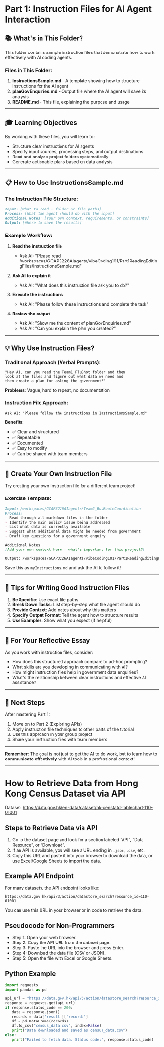 # Part 1: Instruction Files for AI Agent Interaction

## 📚 What's in This Folder?

This folder contains sample instruction files that demonstrate how to work effectively with AI coding agents.

### Files in This Folder:

1. **InstructionsSample.md** - A template showing how to structure instructions for the AI agent
2. **planGovEnquiries.md** - Output file where the AI agent will save its analysis
3. **README.md** - This file, explaining the purpose and usage

---

## 🎓 Learning Objectives

By working with these files, you will learn to:
- Structure clear instructions for AI agents
- Specify input sources, processing steps, and output destinations
- Read and analyze project folders systematically
- Generate actionable plans based on data analysis

---

## 📋 How to Use InstructionsSample.md

### The Instruction File Structure:

```markdown
Input: [What to read - folder or file paths]
Process: [What the agent should do with the input]
Additional Notes: [Your own context, requirements, or constraints]
Output: [Where to save the results]
```

### Example Workflow:

1. **Read the instruction file**
   - Ask AI: "Please read /workspaces/GCAP3226AIagents/vibeCoding101/Part1ReadingEditingFiles/InstructionsSample.md"

2. **Ask AI to explain it**
   - Ask AI: "What does this instruction file ask you to do?"

3. **Execute the instructions**
   - Ask AI: "Please follow these instructions and complete the task"

4. **Review the output**
   - Ask AI: "Show me the content of planGovEnquiries.md"
   - Ask AI: "Can you explain the plan you created?"

---

## 💡 Why Use Instruction Files?

### Traditional Approach (Verbal Prompts):
```
"Hey AI, can you read the Team1_FluShot folder and then 
look at the files and figure out what data we need and 
then create a plan for asking the government?"
```
**Problems**: Vague, hard to repeat, no documentation

### Instruction File Approach:
```
Ask AI: "Please follow the instructions in InstructionsSample.md"
```
**Benefits**: 
- ✅ Clear and structured
- ✅ Repeatable
- ✅ Documented
- ✅ Easy to modify
- ✅ Can be shared with team members

---

## 🔨 Create Your Own Instruction File

Try creating your own instruction file for a different team project!

### Exercise Template:

```markdown
Input: /workspaces/GCAP3226AIagents/Team2_BusRouteCoordination
Process: 
- Read through all markdown files in the folder
- Identify the main policy issue being addressed
- List what data is currently available
- Suggest what additional data might be needed from government
- Draft key questions for a government enquiry

Additional Notes:
[Add your own context here - what's important for this project?]

Output: /workspaces/GCAP3226AIagents/vibeCoding101/Part1ReadingEditingFiles/myTeam2Analysis.md
```

Save this as `myInstructions.md` and ask the AI to follow it!

---

## 🎯 Tips for Writing Good Instruction Files

1. **Be Specific**: Use exact file paths
2. **Break Down Tasks**: List step-by-step what the agent should do
3. **Provide Context**: Add notes about why this matters
4. **Specify Output Format**: Tell the agent how to structure results
5. **Use Examples**: Show what you expect (if helpful)

---

## 📝 For Your Reflective Essay

As you work with instruction files, consider:
- How does this structured approach compare to ad-hoc prompting?
- What skills are you developing in communicating with AI?
- How might instruction files help in government data enquiries?
- What's the relationship between clear instructions and effective AI assistance?

---

## 🚀 Next Steps

After mastering Part 1:
1. Move on to Part 2 (Exploring APIs)
2. Apply instruction file techniques to other parts of the tutorial
3. Use this approach in your group project
4. Share your instruction files with team members

---

**Remember**: The goal is not just to get the AI to do work, but to learn how to **communicate effectively** with AI tools in a professional context!

---

# How to Retrieve Data from Hong Kong Census Dataset via API

Dataset: https://data.gov.hk/en-data/dataset/hk-censtatd-tablechart-110-01001

## Steps to Retrieve Data via API
1. Go to the dataset page and look for a section labeled “API”, “Data Resource”, or “Download”.
2. If an API is available, you will see a URL ending in `.json`, `.csv`, etc.
3. Copy this URL and paste it into your browser to download the data, or use Excel/Google Sheets to import the data.

## Example API Endpoint
For many datasets, the API endpoint looks like:
```
https://data.gov.hk/api/3/action/datastore_search?resource_id=110-01001
```
You can use this URL in your browser or in code to retrieve the data.

## Pseudocode for Non-Programmers
- Step 1: Open your web browser.
- Step 2: Copy the API URL from the dataset page.
- Step 3: Paste the URL into the browser and press Enter.
- Step 4: Download the data file (CSV or JSON).
- Step 5: Open the file with Excel or Google Sheets.

## Python Example
```python
import requests
import pandas as pd

api_url = "https://data.gov.hk/api/3/action/datastore_search?resource_id=110-01001"
response = requests.get(api_url)
if response.status_code == 200:
   data = response.json()
   records = data['result']['records']
   df = pd.DataFrame(records)
   df.to_csv("census_data.csv", index=False)
   print("Data downloaded and saved as census_data.csv")
else:
   print("Failed to fetch data. Status code:", response.status_code)
```
